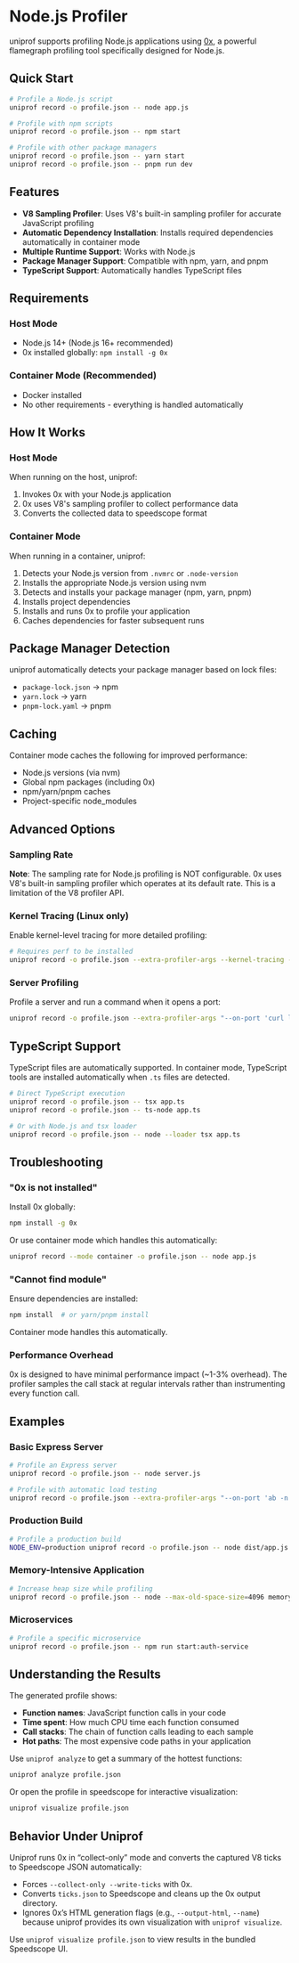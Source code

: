 # Node.js Profiler

uniprof supports profiling Node.js applications using [0x](https://github.com/davidmarkclements/0x), a powerful flamegraph profiling tool specifically designed for Node.js.

## Quick Start

```bash
# Profile a Node.js script
uniprof record -o profile.json -- node app.js

# Profile with npm scripts
uniprof record -o profile.json -- npm start

# Profile with other package managers
uniprof record -o profile.json -- yarn start
uniprof record -o profile.json -- pnpm run dev
```

## Features

- **V8 Sampling Profiler**: Uses V8's built-in sampling profiler for accurate JavaScript profiling
- **Automatic Dependency Installation**: Installs required dependencies automatically in container mode
- **Multiple Runtime Support**: Works with Node.js
- **Package Manager Support**: Compatible with npm, yarn, and pnpm
- **TypeScript Support**: Automatically handles TypeScript files

## Requirements

### Host Mode
- Node.js 14+ (Node.js 16+ recommended)
- 0x installed globally: `npm install -g 0x`

### Container Mode (Recommended)
- Docker installed
- No other requirements - everything is handled automatically

## How It Works

### Host Mode
When running on the host, uniprof:
1. Invokes 0x with your Node.js application
2. 0x uses V8's sampling profiler to collect performance data
3. Converts the collected data to speedscope format

### Container Mode
When running in a container, uniprof:
1. Detects your Node.js version from `.nvmrc` or `.node-version`
2. Installs the appropriate Node.js version using nvm
3. Detects and installs your package manager (npm, yarn, pnpm)
4. Installs project dependencies
5. Installs and runs 0x to profile your application
6. Caches dependencies for faster subsequent runs

## Package Manager Detection

uniprof automatically detects your package manager based on lock files:
- `package-lock.json` → npm
- `yarn.lock` → yarn
- `pnpm-lock.yaml` → pnpm

## Caching

Container mode caches the following for improved performance:
- Node.js versions (via nvm)
- Global npm packages (including 0x)
- npm/yarn/pnpm caches
- Project-specific node_modules

## Advanced Options

### Sampling Rate
**Note**: The sampling rate for Node.js profiling is NOT configurable. 0x uses V8's built-in sampling profiler which operates at its default rate. This is a limitation of the V8 profiler API.

### Kernel Tracing (Linux only)
Enable kernel-level tracing for more detailed profiling:

```bash
# Requires perf to be installed
uniprof record -o profile.json --extra-profiler-args --kernel-tracing -- node app.js
```

### Server Profiling
Profile a server and run a command when it opens a port:

```bash
uniprof record -o profile.json --extra-profiler-args "--on-port 'curl localhost:3000/api/test'" -- node server.js
```

## TypeScript Support

TypeScript files are automatically supported. In container mode, TypeScript tools are installed automatically when `.ts` files are detected.

```bash
# Direct TypeScript execution
uniprof record -o profile.json -- tsx app.ts
uniprof record -o profile.json -- ts-node app.ts

# Or with Node.js and tsx loader
uniprof record -o profile.json -- node --loader tsx app.ts
```

## Troubleshooting

### "0x is not installed"
Install 0x globally:
```bash
npm install -g 0x
```

Or use container mode which handles this automatically:
```bash
uniprof record --mode container -o profile.json -- node app.js
```

### "Cannot find module"
Ensure dependencies are installed:
```bash
npm install  # or yarn/pnpm install
```

Container mode handles this automatically.

### Performance Overhead
0x is designed to have minimal performance impact (~1-3% overhead). The profiler samples the call stack at regular intervals rather than instrumenting every function call.

## Examples

### Basic Express Server
```bash
# Profile an Express server
uniprof record -o profile.json -- node server.js

# Profile with automatic load testing
uniprof record -o profile.json --extra-profiler-args "--on-port 'ab -n 1000 -c 10 http://localhost:3000/'" -- node server.js
```

### Production Build
```bash
# Profile a production build
NODE_ENV=production uniprof record -o profile.json -- node dist/app.js
```

### Memory-Intensive Application
```bash
# Increase heap size while profiling
uniprof record -o profile.json -- node --max-old-space-size=4096 memory-intensive-app.js
```

### Microservices
```bash
# Profile a specific microservice
uniprof record -o profile.json -- npm run start:auth-service
```

## Understanding the Results

The generated profile shows:
- **Function names**: JavaScript function calls in your code
- **Time spent**: How much CPU time each function consumed
- **Call stacks**: The chain of function calls leading to each sample
- **Hot paths**: The most expensive code paths in your application

Use `uniprof analyze` to get a summary of the hottest functions:
```bash
uniprof analyze profile.json
```

Or open the profile in speedscope for interactive visualization:
```bash
uniprof visualize profile.json
```
## Behavior Under Uniprof

Uniprof runs 0x in “collect-only” mode and converts the captured V8 ticks to Speedscope JSON automatically:

- Forces `--collect-only --write-ticks` with 0x.
- Converts `ticks.json` to Speedscope and cleans up the 0x output directory.
- Ignores 0x’s HTML generation flags (e.g., `--output-html`, `--name`) because uniprof provides its own visualization with `uniprof visualize`.

Use `uniprof visualize profile.json` to view results in the bundled Speedscope UI.
